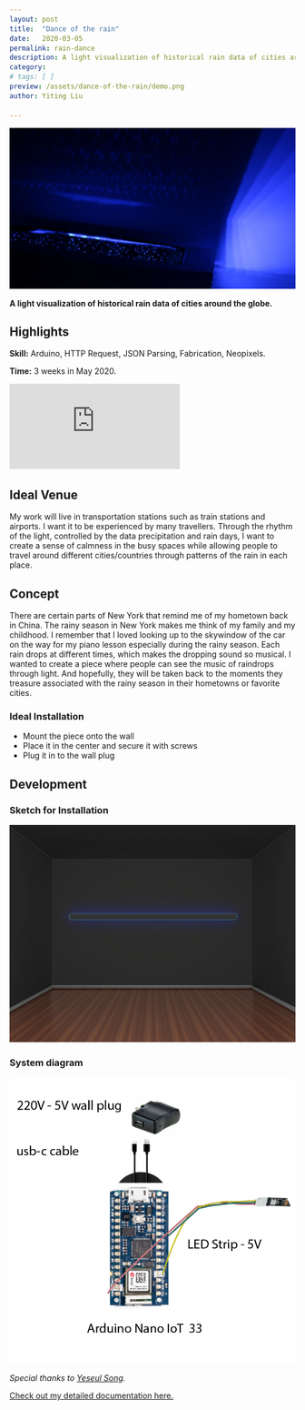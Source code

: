 ```yaml
---
layout: post
title:  "Dance of the rain"
date:   2020-03-05
permalink: rain-dance
description: A light visualization of historical rain data of cities around the globe.
category: 
# tags: [ ]
preview: /assets/dance-of-the-rain/demo.png
author: Yiting Liu 

---
```


![assets/dance-of-the-rain/demo.png](assets/dance-of-the-rain/demo.png)

**A light visualization of historical rain data of cities around the globe.**

## Highlights

**Skill:** Arduino, HTTP Request, JSON Parsing, Fabrication, Neopixels.

**Time:** 3 weeks in May 2020.

<div class="iframe-container">
<iframe class="responsive-iframe" src="https://player.vimeo.com/video/416689757" frameborder="0" allow="autoplay; fullscreen" allowfullscreen></iframe>
</div>


## Ideal Venue

My work will live in transportation stations such as train stations and airports. I want it to be experienced by many travellers. Through the rhythm of the light, controlled by the data precipitation and rain days, I want to create a sense of calmness in the busy spaces while allowing people to travel around different cities/countries through patterns of the rain in each place.

## Concept

There are certain parts of New York that remind me of my hometown back in China. The rainy season in New York makes me think of my family and my childhood. I remember that I loved looking up to the skywindow of the car on the way for my piano lesson especially during the rainy season. Each rain drops at different times, which makes the dropping sound so musical. I wanted to create a piece where people can see the music of raindrops through light. And hopefully, they will be taken back to the moments they treasure associated with the rainy season in their hometowns or favorite cities.

### Ideal Installation

- Mount the piece onto the wall
- Place it in the center and secure it with screws
- Plug it in to the wall plug

## Development

### Sketch for Installation

![assets/dance-of-the-rain/installation-sketch.png](assets/dance-of-the-rain/installation-sketch.png)

### System diagram

![assets/dance-of-the-rain/systematic%20diargram%20-%20%20dance%20of%20the%20rain.png](assets/dance-of-the-rain/systematic%20diargram%20-%20%20dance%20of%20the%20rain.png)

*Special thanks to [Yeseul Song](https://yeseul.com/).*

[Check out my detailed documentation here.](https://yitingliu97.wordpress.com/2020/05/05/dance-of-the-rain/)